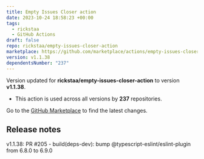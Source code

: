 ```yaml
---
title: Empty Issues Closer action
date: 2023-10-24 18:58:23 +00:00
tags:
  - rickstaa
  - GitHub Actions
draft: false
repo: rickstaa/empty-issues-closer-action
marketplace: https://github.com/marketplace/actions/empty-issues-closer-action
version: v1.1.38
dependentsNumber: "237"
---
```



Version updated for **rickstaa/empty-issues-closer-action** to version **v1.1.38**.
- This action is used across all versions by **237** repositories.

Go to the [GitHub Marketplace](https://github.com/marketplace/actions/empty-issues-closer-action) to find the latest changes.

## Release notes

v1.1.38: PR #205 - build(deps-dev): bump @typescript-eslint/eslint-plugin from 6.8.0 to 6.9.0
